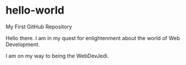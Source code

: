 # hello-world
My First GitHub Repository

Hello there. I am in my quest for enlightenment about the world of Web Development.

I am on my way to being the WebDevJedi.

